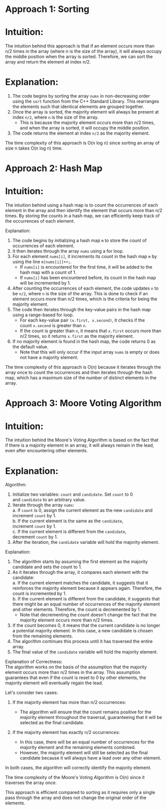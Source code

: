 Approach 1: Sorting
===================

Intuition:
==========

The intuition behind this approach is that if an element occurs more than n/2 times in the array (where n is the size of the array), it will always occupy the middle position when the array is sorted. Therefore, we can sort the array and return the element at index n/2.

Explanation:
============

1.  The code begins by sorting the array `nums` in non-decreasing order using the `sort` function from the C++ Standard Library. This rearranges the elements such that identical elements are grouped together.
2.  Once the array is sorted, the majority element will always be present at index `n/2`, where `n` is the size of the array.
    -   This is because the majority element occurs more than n/2 times, and when the array is sorted, it will occupy the middle position.
3.  The code returns the element at index `n/2` as the majority element.

The time complexity of this approach is O(n log n) since sorting an array of size n takes O(n log n) time.





Approach 2: Hash Map
====================

Intuition:
==========

The intuition behind using a hash map is to count the occurrences of each element in the array and then identify the element that occurs more than n/2 times. By storing the counts in a hash map, we can efficiently keep track of the occurrences of each element.

Explanation:

1.  The code begins by initializing a hash map `m` to store the count of occurrences of each element.
2.  It then iterates through the array `nums` using a for loop.
3.  For each element `nums[i]`, it increments its count in the hash map `m` by using the line `m[nums[i]]++;`.
    -   If `nums[i]` is encountered for the first time, it will be added to the hash map with a count of 1.
    -   If `nums[i]` has been encountered before, its count in the hash map will be incremented by 1.
4.  After counting the occurrences of each element, the code updates `n` to be `n/2`, where `n` is the size of the array. This is done to check if an element occurs more than n/2 times, which is the criteria for being the majority element.
5.  The code then iterates through the key-value pairs in the hash map using a range-based for loop.
    -   For each key-value pair `(x.first, x.second)`, it checks if the count `x.second` is greater than `n`.
    -   If the count is greater than `n`, it means that `x.first` occurs more than n/2 times, so it returns `x.first` as the majority element.
6.  If no majority element is found in the hash map, the code returns 0 as the default value.
    -   Note that this will only occur if the input array `nums` is empty or does not have a majority element.

The time complexity of this approach is O(n) because it iterates through the array once to count the occurrences and then iterates through the hash map, which has a maximum size of the number of distinct elements in the array.





Approach 3: Moore Voting Algorithm
==================================

Intuition:
==========

The intuition behind the Moore's Voting Algorithm is based on the fact that if there is a majority element in an array, it will always remain in the lead, even after encountering other elements.

Explanation:
============

Algorithm:

1.  Initialize two variables: `count` and `candidate`. Set `count` to 0 and `candidate` to an arbitrary value.
2.  Iterate through the array `nums`:\
    a. If `count` is 0, assign the current element as the new `candidate` and increment `count` by 1.\
    b. If the current element is the same as the `candidate`, increment `count` by 1.\
    c. If the current element is different from the `candidate`, decrement `count` by 1.
3.  After the iteration, the `candidate` variable will hold the majority element.

Explanation:

1.  The algorithm starts by assuming the first element as the majority candidate and sets the count to 1.
2.  As it iterates through the array, it compares each element with the candidate:\
    a. If the current element matches the candidate, it suggests that it reinforces the majority element because it appears again. Therefore, the count is incremented by 1.\
    b. If the current element is different from the candidate, it suggests that there might be an equal number of occurrences of the majority element and other elements. Therefore, the count is decremented by 1.
    -   Note that decrementing the count doesn't change the fact that the majority element occurs more than n/2 times.
3.  If the count becomes 0, it means that the current candidate is no longer a potential majority element. In this case, a new candidate is chosen from the remaining elements.
4.  The algorithm continues this process until it has traversed the entire array.
5.  The final value of the `candidate` variable will hold the majority element.

Explanation of Correctness:\
The algorithm works on the basis of the assumption that the majority element occurs more than n/2 times in the array. This assumption guarantees that even if the count is reset to 0 by other elements, the majority element will eventually regain the lead.

Let's consider two cases:

1.  If the majority element has more than n/2 occurrences:

    -   The algorithm will ensure that the count remains positive for the majority element throughout the traversal, guaranteeing that it will be selected as the final candidate.
2.  If the majority element has exactly n/2 occurrences:

    -   In this case, there will be an equal number of occurrences for the majority element and the remaining elements combined.
    -   However, the majority element will still be selected as the final candidate because it will always have a lead over any other element.

In both cases, the algorithm will correctly identify the majority element.

The time complexity of the Moore's Voting Algorithm is O(n) since it traverses the array once.

This approach is efficient compared to sorting as it requires only a single pass through the array and does not change the original order of the elements.